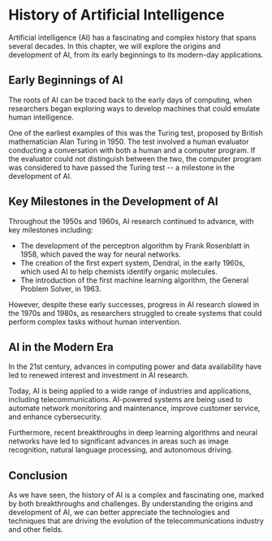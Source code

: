 History of Artificial Intelligence
=====================================================================================================

Artificial intelligence (AI) has a fascinating and complex history that spans several decades. In this chapter, we will explore the origins and development of AI, from its early beginnings to its modern-day applications.

Early Beginnings of AI
----------------------

The roots of AI can be traced back to the early days of computing, when researchers began exploring ways to develop machines that could emulate human intelligence.

One of the earliest examples of this was the Turing test, proposed by British mathematician Alan Turing in 1950. The test involved a human evaluator conducting a conversation with both a human and a computer program. If the evaluator could not distinguish between the two, the computer program was considered to have passed the Turing test -- a milestone in the development of AI.

Key Milestones in the Development of AI
---------------------------------------

Throughout the 1950s and 1960s, AI research continued to advance, with key milestones including:

* The development of the perceptron algorithm by Frank Rosenblatt in 1958, which paved the way for neural networks.
* The creation of the first expert system, Dendral, in the early 1960s, which used AI to help chemists identify organic molecules.
* The introduction of the first machine learning algorithm, the General Problem Solver, in 1963.

However, despite these early successes, progress in AI research slowed in the 1970s and 1980s, as researchers struggled to create systems that could perform complex tasks without human intervention.

AI in the Modern Era
--------------------

In the 21st century, advances in computing power and data availability have led to renewed interest and investment in AI research.

Today, AI is being applied to a wide range of industries and applications, including telecommunications. AI-powered systems are being used to automate network monitoring and maintenance, improve customer service, and enhance cybersecurity.

Furthermore, recent breakthroughs in deep learning algorithms and neural networks have led to significant advances in areas such as image recognition, natural language processing, and autonomous driving.

Conclusion
----------

As we have seen, the history of AI is a complex and fascinating one, marked by both breakthroughs and challenges. By understanding the origins and development of AI, we can better appreciate the technologies and techniques that are driving the evolution of the telecommunications industry and other fields.

